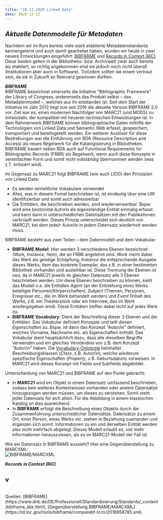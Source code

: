 ```yaml
---
title: "18.12.2020 Linked Data"
date: 2020-12-22
---
```


## *Aktuelle Datenmodelle für Metadaten*

Nachdem wir im Kurs bereits viele stark etablierte Metadatenstandards kennengelernt und auch damit gearbeitet haben, wurden wir heute in zwei neuere Entwicklungen eingeführt: [BIBFRAME](https://de.wikipedia.org/wiki/BIBFRAME) und [Records in Context (RiC)](https://de.wikipedia.org/wiki/Records_in_Contexts). Diese beiden gelten in der Bibliotheks- bzw. Archivwelt zwar auch bereits als etabliert, so richtig angekommen sind sie jedoch noch nicht überall (Institutionen aber auch in Software). Trotzdem sollten sie einem vertraut sein, da sie in Zukunft an Relevanz gewinnen dürften.

***BIBFRAME***   
BIBFRAME bezeichnet einerseits die Initiative "Bibliographic Framework" der Library of Congress, andererseits das Produkt selbst – das Metadatenmodell –, welches aus ihr entstanden ist. Seit dem Start der Initiative im Jahr 2012 liegt nun seit 2016 die aktuelle Version BIBFRAME 2.0 vor. Ziel war es, einen modernen Nachfolger von MARC21 (und MODS) zu entwickeln, der kompatibel mit neueren technischen Entwicklungen ist. In dem Rahmenwerk BIBFRAME können bibliographische Daten mithilfe der Technologien von Linked Data und Semantic Web erfasst, gespeichert, transportiert und bereitsgetellt werden. Ein weiterer Auslöser für diese Bestrebungen war die Einführung von RDA (Resource Description and Access) als neues Regelwerk für die Katalogisierung in Bibliotheken. BIBFRAME basiert neben RDA auch auf Functional Requirements for Bibliographic Records (FRBR) als Regelwerk, wenn auch diese Konzepte in vereinfachter Form und somit nicht vollständig übernommen werden (was z.T. kritisiert wird). 

Im Gegensaz zu MARC21 folgt BIBFRAME (wie auch LIDO) den Prinzipien von Linked Data:   
* Es werden einheitliche Vokabulare verwendet 
* Alles, was in diesem Fomat beschrieben ist, ist eindeutig über eine URI identifizierbar und somit auch adressierbar
* Die Entitäten, die beschrieben werden, sind wiederverwertbar. Bspw. wird eine bestimmte Autorin als eigenständige Entität einmalig erfasst und kann dann in unterschiedlichen Datensätzen mit den Publikationen verknüpft werden. Dieses Prinzip unterscheidet sich deutlich von MARC21, bei dem jede/r Autor/in in jedem Datensatz wiederholt werden muss.

BIBFRAME besteht aus zwei Teilen – dem Datenmodell und dem Vokabular:   
* **BIBFRAME Model:** Hier werden 3 verschiedene Ebenen bezeichnet (Work, Instance, Item), die an FRBR angelehnt sind. *Work* meint dabei das Werk als geistige Schöpfung; *Instance* die entsprechende Ausgabe dieses Werks; *Item* das konkrete Exemplar, das z.B. in einer bestimmten Bibliothek vorhanden und ausleihbar ist. Diese Trennung der Ebenen ist neu, da in MARC21 jeweils im gleichen Datensatz alle 3 Ebenen beschrieben werden. Um diese Ebenen beschreiben zu können, sieht das Modell u.a. die Entitäten *Agent* (an der Entstehung eines Werks beteiligte Personen/Körperschaften), *Subject* (Themen, Personen, Ereignisse etc., die im Werk behandelt werden) und *Event* (Inhalt des Werks, z.B. ein Theaterstück oder ein Interview, das im Werk wiedergegeben wird). Diese Entitäten treffen dabei nicht auf jedes Werk zu.
* **BIBFRAME Vocabulary:** Dient der Beschreibng dieser 3 Ebenen und der Entitäten. Das Vokabular definiert *Konzepte* und teilt diesen *Eigenschaften* zu. Bspw. ist darin das Konzept "Autor/in" definiert, welches Vorname, Nachname etc. als Eigenschaften enthält. Das Vokabular dient hauptsächlich dazu, dass alle dieselben Begriffe verwenden und ein gleiches Verständnis von z.B. dem Konzept "Autor/in" haben. Die [Vocabulary-Ontologie](https://id.loc.gov/ontologies/bibframe.html) beinhaltet Beschreibungsklassen (*Class*, z.B. Autor/in), welche wiederum spezifische Eigenschaften (*Property*, z.B. Geburtsdatum) vorweisen. In MARC21 wird dieses Konzept mit Fields und Subfields abgebildet. 

Unterscheidung von MARC21 und BIBFRAME auf den Punkt gebracht:   
* In **MARC21** wird ein Objekt in einem Datensatz umfassend beschrieben, sodass kein weiteres Kontextwissen vorhanden oder andere Datensätze hinzugezogen werden müssen, um dieses zu verstehen. Somit steht jeder Datensatz für sich allein. Für die Abbildung in einem klassischen Katalog ist dies ausreichend.
* In **BIBFRAME** erfolgt die Beschreibung eines Objekts durch die Zusammenführung unterschiedlicher Datensätze. Datensätze zu einem Ort, einer Person, eines Werks etc. stehen in Beziehung zueinander und ergänzen sich somit. Informationen zu ein und derselben Entität werden also nicht mehrfach abgelegt. Dieses Modell erlaubt es, viel mehr Informationen herauszulesen, als es im MARC21-Modell der Fall ist.

Wie ein Datensatz in BIBFRAME aussieht? Hier eine Gegenüberstellung zu MARCXML:   
![BIBFRAME/MARCXML]({{site.baseurl}}/images/bibframe.png) 

***Records in Context (RiC)***   


 

v
---  
<br>
Quellen: [BIBFRAME](https://www.dnb.de/DE/Professionell/Standardisierung/Standards/_content/bibframe_akk.html), [Gegenüberstellung BIBFRAME/MARCXML](https://id.loc.gov/tools/bibframe/comparebf-lccn/2018958785.xml)
